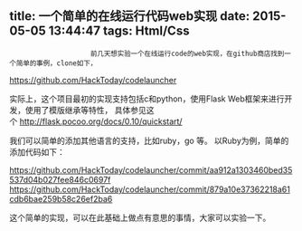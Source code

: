title: 一个简单的在线运行代码web实现
date: 2015-05-05 13:44:47
tags: Html/Css
---


						前几天想实验一个在线运行code的web实现，在github商店找到一个简单的事例，clone如下，
https://github.com/HackToday/codelauncher


实际上，这个项目最初的实现支持包括c和python，使用Flask Web框架来进行开发，使用了模版继承等特性，
具体参见这个 http://flask.pocoo.org/docs/0.10/quickstart/


我们可以简单的添加其他语言的支持，比如ruby，go 等。
以Ruby为例，简单的添加代码如下：

https://github.com/HackToday/codelauncher/commit/aa912a1303460bed35537d04b027fee846c0697f
https://github.com/HackToday/codelauncher/commit/879a10e37362218a61cdb6bae259b58c26ef2ba6


这个简单的实现，可以在此基础上做点有意思的事情，大家可以实验一下。                                   